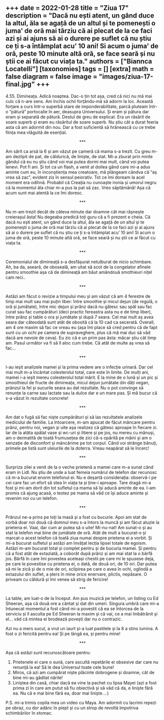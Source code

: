 
+++
date = 2022-01-28
title = "Ziua 17"
description = "Dacă nu ești atent, un gând duce la altul, ăla se agață de un altul și te pomenești o juma' de oră mai târziu că ai plecat de la ce faci azi și ai ajuns să ai o durere pe suflet că nu știu ce ți s-a întâmplat acu’ 10 ani! Si acum o juma' de oră, peste 10 minute altă oră, se face seară și nu știi ce ai făcut cu viața ta."
authors = ["Biannca Locatelli"]
[taxonomies]
tags = []
[extra]
math = false
diagram = false
image = "images/ziua-17-final.jpg"
+++
---

4.55. Dimineața. Adică noaptea. Dac-o țin tot așa, cred că nici nu mă mai culc că n-are sens. Am închis ochii forțându-mă să adorm la loc. Această forțare a curs într-o superbă stare de imponderabilitate, parcă pluteam într-o “pătură” portocalie în aer, deasupra Universului. Și eram și pătura dar eram și separată de pătură. Destul de greu de explicat. Era un răsărit de soare superb și eram eu răsăritul de soare superb. Nu știu cât a durat feeria asta că am adormit din nou. Dar a fost suficientă să hrănească cu ce trebe ființa mea vlăguită de esențial.

<p style="text-align: center;">***</p>

Am sărit ca arsă la 6 și am văzut pe cameră că mama s-a trezit. Cu greu m-am dezlipit de pat, de căldurică, de liniște, de stat. Mi-a zburat prin minte gândul că eu nu știu când voi mai putea dormi mai mult, când voi putea lenevi. Pot fi ani. Și tot ca un flash, a venit al doilea gând care mi-a adus aminte cum eu, în inconștiența mea creatoare, mă plângeam cândva că “aș vrea să zac”, evident zis în sensul peiorativ. Tot ce îmi doream la acel moment era odihnă. Probabil că Creația nu cunoaște ironia și umorul negru că la momentul ăla chiar m-a pus la pat să zac. Vreo săptămână! Așa că acum sunt mai atentă la ce îmi doresc.

<p style="text-align: center;">***</p>

Nu m-am trezit decât de câteva minute dar doamne cât mai râșnește creierașul ăsta! Nu degeaba predică toți guru că a fi prezent e cheia. Că dacă nu ești atent, un gând duce la altul, ăla se agață de un altul și te pomenești o juma de oră mai târziu că ai plecat de la ce faci azi și ai ajuns să ai o durere pe suflet că nu știu ce ți s-a întâmplat acu’ 10 ani! Si acum o juma de oră, peste 10 minute altă oră, se face seară și nu știi ce ai făcut cu viața ta.

<p style="text-align: center;">***</p>

Ceremonialul de dimineață s-a desfășurat netulburat de nicio schimbare. Ah, ba da, aseară, de oboseală, am uitat să scot de la congelator afinele pentru smoothie așa că de dimineață am băut amândouă smothieuri nițel cam reci..

<p style="text-align: center;">***</p>

Astăzi am făcut o revizie a timpului meu și am văzut că am 4 ferestre de timp mai mult sau mai puțin liber: între smoothie și micul dejun (de regulă, o oră și jumătate), între mic dejun și prânz dacă nu gătesc sau spăl sau fac curat sau fac cumpărături (deci practic fereastra asta nu e de timp liber), între prânz și table o ora și jumătate și după 7 seara. Cel mai mult aș avea seara dar câteodată sunt atât de obosită că la 10 cad ca secerată. Overall, am 4 ore maxim să fac ce vreau eu (așa îmi place să cred pentru că de fapt sunt cu un ochi pe camera de supraveghere, plus că mă mai duc să văd dacă are nevoie de ceva). Eu zic că e un prim pas ăsta: măcar știu cât timp am. Pasul următor va fi să îl aloc cum trebe. Că atât de multe aș vrea să fac…

<p style="text-align: center;">***</p>

I-au ieșit analizele mamei și la prima vedere are o infecție urinară. Dar cel mai mult m-a încântat colesterolul total, care este în limite. De mulți ani, mamei i-a ieșit mereu colesterolul total mărit. E la mine de o lună și un pic și smoothieul de fructe de dimineața, micul dejun jumătate din dăți vegan, prânzul la fel și sucurile seara au dat rezultate. Nu o pot convinge să renunțe la carne sau lactate sau la dulce dar e un mare pas. Și mă bucur că s-a văzut în rezultate concrete!

<p style="text-align: center;">***</p>

Am dat o fugă să fac niște cumpărături și să las rezultatele analizele medicului de familie. La întoarcere, m-am apucat de făcut mâncare pentru prânz, pentru noi, vegan și uite așa realizez că gătesc aproape în fiecare zi. Iar de la atâta spălat vase și wc-uri și litiere și pe jos, nu mereu cu mănuși, am o dermatită de toată frumusețea de zici că-s opărită pe mâini și am o senzație de disconfort și mâncărime pe tot corpul. Când voi strânge bănuți, primele pe listă sunt uleiurile de la doterra. Vreau neapărat să le încerc!

<p style="text-align: center;">***</p>

Surpriza zilei a venit de la o veche prietenă a mamei care m-a sunat când eram in Lidl. Nu știu de unde a luat femeia numărul de telefon dar recunosc că m-a bucurat enorm telefonul ei. Nu e deșartă considerația: observă-i pe cei care fac un efort să stea în viața ta și ține-i aproape. Tare dragă mi-a fost și mi-am dorit din tot sufletul ca mama să își aducă aminte de ea. I-am promis că ajung acasă, o testez pe mama să văd ce își aduce aminte și revenim noi cu un telefon.

<p style="text-align: center;">***</p>

Prânzul ne-a prins pe toți la masă și a fost cu bucurie. Apoi am stat de vorbă doar noi două că domnul meu s-a întors la muncă și am făcut aluzie la prietena ei. Vaai, dar cum ar putea să o uite! Mi-nu-nat! Am sunat-o și au stat la telefon mai bine de jumătate de oră. Atât de mult a bucurat-o și marcat-o acest telefon că toată ziua numai despre prietena ei a vorbit. Și mi-a bucurat sufletul și astăzi am învățat lecția lipsei totale de egoism. Astăzi m-am bucurat total și complet pentru și de bucuria mamei. Și pentru că a fost atât de extaziată, a coborât după prânz și am mai stat la o bârfă jos. Bârfă în care îmi povestea aceleași chestii pe care mi le spusese deja, pe care le povestise cu prietena ei, o dată, de două ori, de 10 ori. Dar putea să mi le zică și de o mie de ori, sclipirea pe care o avea în ochi, oglindă a extazului din suflet, a șters în mine orice enervare, plictis, nepăsare. O priveam cu căldură și îmi venea să strig de fericire!

<p style="text-align: center;">***</p>

La table, am luat-o de la început. Am pus muzică pe telefon, un listing cu Ed Sheeran, așa că două ore a cântat și dat din umeri. Singura umbră care mi-a întunecat momentul a fost când mi-a povestit că ea se întorcea de la serviciu și îl asculta pe Ed Sheeran la maxim și că vai, ce a mai îmbătrânit și el… văd că mintea ei brodează povești dar nu o contrazic.

Azi nu a mers sucul, a vrut un iaurt și-a luat pastilele și la 8 a stins lumina. A fost o zi fericită pentru ea! Și pe lângă ea, și pentru mine!

<p style="text-align: center;">***</p>

Așa că astăzi sunt recunoscătoare pentru:

1. Prietenele ei care o sună, care ascultă repetările ei obsesive dar care nu renunță la ea! Să le dea Universul toate cele bune!
2. Miros, că azi am cumpărat niște plăcinte dobrogene și doamne, cât de bine mi-au gădilat nările!
3. Liniștea din casă, chiar dacă ea vine la pachet cu lipsa Mayei (azi a fost prima zi în care am putut să fiu obiectivă și să văd că da, e liniște fără ea. Nu că e mai bine fără ea, doar mai liniște.…)

P.S. mi-a trimis copila mea un video cu Maya. Am adormit cu lacrimi repezi pe obraz, cu dor adânc în piept și cu un strop de revoltă împotriva schimbărilor în stomac.
